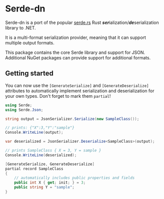 # Serde-dn

Serde-dn is a port of the popular [serde.rs](https://serde.rs) Rust ***ser***ialization/***de***serialization
library to .NET.

It is a multi-format serialization provider, meaning that it can support multiple output formats.

This package contains the core Serde library and support for JSON. Additional NuGet packages can provide support for additional formats.

## Getting started

You can now use the `[GenerateSerialize]` and `[GenerateDeserialize]` attributes to automatically implement serialization and
deserialization for your own types. Don't forget to mark them `partial`!

```csharp
using Serde;
using Serde.Json;

string output = JsonSerializer.Serialize(new SampleClass());

// prints: {"X":3,"Y":"sample"}
Console.WriteLine(output);

var deserialized = JsonSerializer.Deserialize<SampleClass>(output);

// prints SampleClass { X = 3, Y = sample }
Console.WriteLine(deserialized);

[GenerateSerialize, GenerateDeserialize]
partial record SampleClass
{
    // automatically includes public properties and fields
    public int X { get; init; } = 3;
    public string Y = "sample";
}
```
